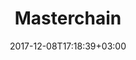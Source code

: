 ---
title: "Masterchain"
date: 2017-12-08T17:18:39+03:00
tag: "type1"
info:
    one: "A national network for exchanging and storing financial data via blockchain technology"
    two: ""
    img: "/images/content/masterchain-bg.jpg"
about:
    title: "About"
    text: "Masterchain is the first national network for exchanging and storing financial data. It allows to effect payment online, promptly actualize the data as well as create financial services. Major Russian banks participated in developing the platform: the Central Bank of Russia, Sberbank, Alfa-Bank, FK Otkrytie, Tinkoff Bank, and the QIWI Group. As for now, the platform features the following services: a decentralized depository system for invoice accounting, a distributed registry of digital bank guarantees, emission of digital letters of credit, and the Know Your Customer project to prevent fraudulent transactions."
    year: "2017"
    client: "Central Bank of Russia and FinTech Association"
    industry: "Banking and Finance"
goal:
    title: "Scope of application"
    text: "All Masterchain projects serve the goal of optimizing economic expenditures, preventing cybercrime, minimizing paperwork, and creating a safe and secure financial environment in Russia."
    blocks: [["Вывести ДДС в эксплуатацию в соответствии со сроками вступления в силу требований об учете закладных в электронной форме.","Привлечь достаточное количество ипотечных банков для унификации решения на всем сегменте."],["Обеспечить снижение стоимости и времени проведения операций по хранению, учету и секьюритизации закладных.",""]]
prospects:
    title: "Advantages"
    text: "The technology reduces the involvement of middlemen, ensures the information is available to all interested parties when changes are made, and handles controlled transfer or exchange of property rights for financial instruments and assets while making all the necessary records. 
</p><p>
In compliance with the regulatory provisions of the Russian law, the distributed registry does not store data that is subject to special storage conditions (protected by trade secret, personal data, etc.), does not require trusted intermediaries, does not contain a single point of failure, supports smart contracts, and has a scaling feature by the number of participants and transactions. The communications between the nodes of the network are based on the modified Ethereum protocol.
"
---